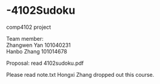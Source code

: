 # -4102Sudoku
comp4102 project

Team member:                              
Zhangwen Yan 101040231                        
Hanbo Zhang  101014678

Proposal:
read 4102sudoku.pdf

Please read note.txt
Hongxi Zhang dropped out this course.
